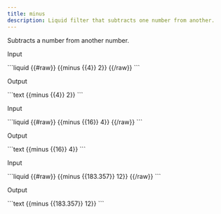 ```yaml
---
title: minus
description: Liquid filter that subtracts one number from another.
---
```


Subtracts a number from another number.

<p class="code-label">Input</p>
```liquid
{{#raw}}
{{minus {{4}} 2}}
{{/raw}}
```

<p class="code-label">Output</p>
```text
{{minus {{4}} 2}}
```

<p class="code-label">Input</p>
```liquid
{{#raw}}
{{minus {{16}} 4}}
{{/raw}}
```

<p class="code-label">Output</p>
```text
{{minus {{16}} 4}}
```

<p class="code-label">Input</p>
```liquid
{{#raw}}
{{minus {{183.357}} 12}}
{{/raw}}
```

<p class="code-label">Output</p>
```text
{{minus {{183.357}} 12}}
```
